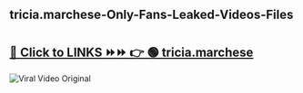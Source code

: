 
 ## tricia.marchese-Only-Fans-Leaked-Videos-Files

# <h2><a href="https://mediaupload.pro?tricia.marchese">🔗 Click to LINKS ⏩⏩ 👉 🟢 tricia.marchese </a></h2>

<a href="https://mediaupload.pro?tricia.marchese" rel="nofollow" data-target="animated-image.originalLink"><img src="https://i.ibb.co.com/xMMVF88/686577567.gif" alt="Viral Video Original" style="max-width: 100%; display: inline-block;" data-target="animated-image.originalImage"></a>